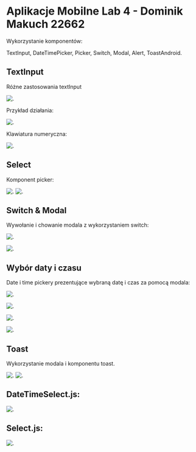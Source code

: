 # Aplikacje Mobilne Lab 4 - Dominik Makuch 22662

Wykorzystanie komponentów:

 TextInput, DateTimePicker, Picker, Switch, Modal, Alert, ToastAndroid.

## TextInput
Różne zastosowania textInput

![.](screenshots/textInput1.jpg)

Przykład działania:

![.](screenshots/textInput2.jpg)

Klawiatura numeryczna: 

![.](screenshots/textInput3.jpg)

## Select
Komponent picker:

![.](screenshots/select1.jpg)
![.](screenshots/select2.jpg)

## Switch & Modal
Wywołanie i chowanie modala z wykorzystaniem switch:

![.](screenshots/switch1.jpg)


![.](screenshots/switch2.jpg)

## Wybór daty i czasu
Date i time pickery prezentujące wybraną datę i czas za pomocą modala:

![.](screenshots/dateTime1.jpg)

![.](screenshots/dateTime2.jpg)

![.](screenshots/dateTime3.jpg)

![.](screenshots/dateTime4.jpg)

## Toast

Wykorzystanie modala i komponentu toast.

![.](screenshots/toast1.jpg)
![.](screenshots/toast2.jpg)

## DateTimeSelect.js:
![.](screenshots/1.PNG)

## Select.js:
![.](screenshots/2.PNG)